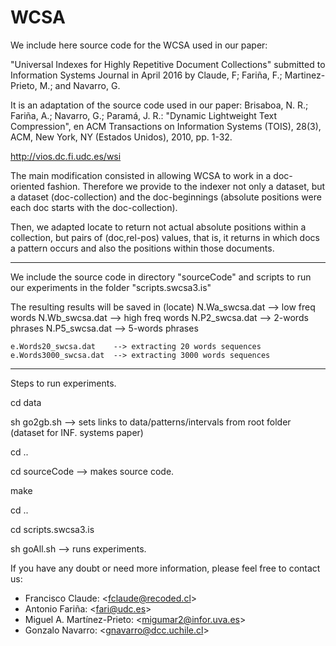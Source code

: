 # WCSA

We include here source code for the WCSA used in our paper:

"Universal Indexes for Highly Repetitive Document Collections"
submitted to Information Systems Journal in April 2016 
by Claude, F; Fariña, F.; Martinez-Prieto, M.; and Navarro, G.

It is an adaptation of the source code used in our paper:
Brisaboa, N. R.; Fariña, A.; Navarro, G.; Paramá, J. R.: 
"Dynamic Lightweight Text Compression", en ACM Transactions on Information Systems (TOIS), 
28(3), ACM, New York, NY (Estados Unidos), 2010, pp. 1-32.

http://vios.dc.fi.udc.es/wsi

The main modification consisted in allowing WCSA to work in a doc-oriented fashion.
Therefore we provide to the indexer not only a dataset, but a dataset (doc-collection) and the
doc-beginnings (absolute positions were each doc starts with the doc-collection).

Then, we adapted locate to return not actual absolute
positions within a collection, but pairs of (doc,rel-pos) values, that is, 
it returns in which docs a pattern occurs and also the positions within those documents.


-----
We include the source code in directory "sourceCode" and scripts to run our experiments 
in the folder "scripts.swcsa3.is"
  
The resulting results will be saved in 
  (locate)
	N.Wa_swcsa.dat  --> low freq words
	N.Wb_swcsa.dat  --> high freq words
	N.P2_swcsa.dat  --> 2-words phrases
	N.P5_swcsa.dat  --> 5-words phrases

	e.Words20_swcsa.dat    --> extracting 20 words sequences
	e.Words3000_swcsa.dat  --> extracting 3000 words sequences


-----
Steps to run experiments.

cd data

sh go2gb.sh           --> sets links to data/patterns/intervals from root folder (dataset for INF. systems paper)

cd ..

cd sourceCode  --> makes source code.

make

cd ..

cd scripts.swcsa3.is

sh goAll.sh    --> runs experiments.
 



If you have any doubt or need more information, please feel free to contact us:

- Francisco Claude: \<fclaude@recoded.cl\>
- Antonio Fariña: \<fari@udc.es\>
- Miguel A. Martínez-Prieto: \<migumar2@infor.uva.es\>
- Gonzalo Navarro:  \<gnavarro@dcc.uchile.cl\>



